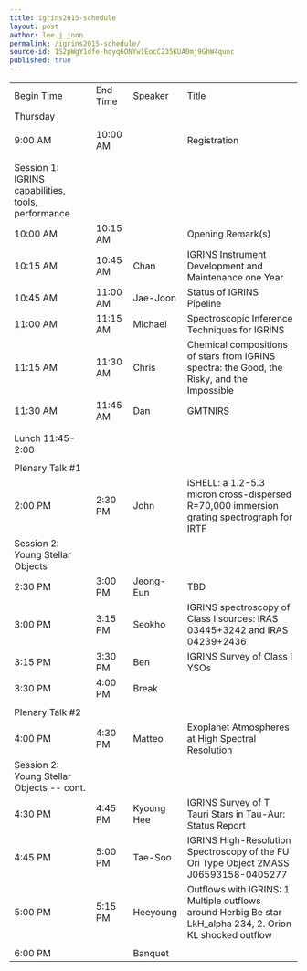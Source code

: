 ```yaml
---
title: igrins2015-schedule
layout: post
author: lee.j.joon
permalink: /igrins2015-schedule/
source-id: 1S2pWgY1dfe-hqyq6ONYw1EocC235KUA0mj9GhW4qunc
published: true
---
```

<table>
  <tr>
    <td>Begin Time</td>
    <td>End Time</td>
    <td>Speaker</td>
    <td>Title</td>
  </tr>
  <tr>
    <td>Thursday</td>
    <td></td>
    <td></td>
    <td></td>
  </tr>
  <tr>
    <td></td>
    <td></td>
    <td></td>
    <td></td>
  </tr>
  <tr>
    <td>9:00 AM</td>
    <td>10:00 AM</td>
    <td></td>
    <td>Registration</td>
  </tr>
  <tr>
    <td></td>
    <td></td>
    <td></td>
    <td></td>
  </tr>
  <tr>
    <td></td>
    <td></td>
    <td></td>
    <td></td>
  </tr>
  <tr>
    <td>Session 1: IGRINS capabilities, tools, performance</td>
    <td></td>
    <td></td>
    <td></td>
  </tr>
  <tr>
    <td>10:00 AM</td>
    <td>10:15 AM</td>
    <td></td>
    <td>Opening Remark(s)</td>
  </tr>
  <tr>
    <td>10:15 AM</td>
    <td>10:45 AM</td>
    <td>Chan</td>
    <td>IGRINS Instrument Development and Maintenance one Year</td>
  </tr>
  <tr>
    <td>10:45 AM</td>
    <td>11:00 AM</td>
    <td>Jae-Joon</td>
    <td>Status of IGRINS Pipeline</td>
  </tr>
  <tr>
    <td>11:00 AM</td>
    <td>11:15 AM</td>
    <td>Michael</td>
    <td>Spectroscopic Inference Techniques for IGRINS</td>
  </tr>
  <tr>
    <td>11:15 AM</td>
    <td>11:30 AM</td>
    <td>Chris</td>
    <td>Chemical compositions of stars from IGRINS spectra: the Good, the Risky,
and the Impossible</td>
  </tr>
  <tr>
    <td>11:30 AM</td>
    <td>11:45 AM</td>
    <td>Dan</td>
    <td>GMTNIRS</td>
  </tr>
  <tr>
    <td></td>
    <td></td>
    <td></td>
    <td></td>
  </tr>
  <tr>
    <td></td>
    <td></td>
    <td></td>
    <td></td>
  </tr>
  <tr>
    <td>Lunch 11:45-2:00</td>
    <td></td>
    <td></td>
    <td></td>
  </tr>
  <tr>
    <td></td>
    <td></td>
    <td></td>
    <td></td>
  </tr>
  <tr>
    <td>Plenary Talk #1</td>
    <td></td>
    <td></td>
    <td></td>
  </tr>
  <tr>
    <td>2:00 PM</td>
    <td>2:30 PM</td>
    <td>John</td>
    <td>iSHELL: a 1.2-5.3 micron cross-dispersed R=70,000 immersion grating spectrograph for IRTF</td>
  </tr>
  <tr>
    <td>Session 2: Young Stellar Objects</td>
    <td></td>
    <td></td>
    <td></td>
  </tr>
  <tr>
    <td>2:30 PM</td>
    <td>3:00 PM</td>
    <td>Jeong-Eun</td>
    <td>TBD</td>
  </tr>
  <tr>
    <td>3:00 PM</td>
    <td>3:15 PM</td>
    <td>Seokho</td>
    <td>IGRINS spectroscopy of Class I sources: IRAS 03445+3242 and IRAS 04239+2436</td>
  </tr>
  <tr>
    <td>3:15 PM</td>
    <td>3:30 PM</td>
    <td>Ben</td>
    <td>IGRINS Survey of Class I YSOs</td>
  </tr>
  <tr>
    <td>3:30 PM</td>
    <td>4:00 PM</td>
    <td>Break</td>
    <td></td>
  </tr>
  <tr>
    <td></td>
    <td></td>
    <td></td>
    <td></td>
  </tr>
  <tr>
    <td>Plenary Talk #2</td>
    <td></td>
    <td></td>
    <td></td>
  </tr>
  <tr>
    <td>4:00 PM</td>
    <td>4:30 PM</td>
    <td>Matteo</td>
    <td>Exoplanet Atmospheres at High Spectral Resolution</td>
  </tr>
  <tr>
    <td>Session 2: Young Stellar Objects -- cont.</td>
    <td></td>
    <td></td>
    <td></td>
  </tr>
  <tr>
    <td>4:30 PM</td>
    <td>4:45 PM</td>
    <td>Kyoung Hee</td>
    <td>IGRINS Survey of T Tauri Stars in Tau-Aur: Status Report</td>
  </tr>
  <tr>
    <td>4:45 PM</td>
    <td>5:00 PM</td>
    <td>Tae-Soo</td>
    <td>IGRINS High-Resolution Spectroscopy of the FU Ori Type Object 2MASS J06593158-0405277</td>
  </tr>
  <tr>
    <td>5:00 PM</td>
    <td>5:15 PM</td>
    <td>Heeyoung</td>
    <td>Outflows with IGRINS: 1. Multiple outflows around Herbig Be star LkH_alpha 234, 2. Orion KL shocked outflow</td>
  </tr>
  <tr>
    <td></td>
    <td></td>
    <td></td>
    <td></td>
  </tr>
  <tr>
    <td>6:00 PM</td>
    <td></td>
    <td>Banquet</td>
    <td></td>
  </tr>
</table>


